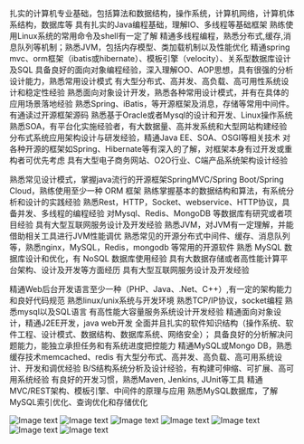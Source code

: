 扎实的计算机专业基础，包括算法和数据结构，操作系统，计算机网络，计算机体系结构，数据库等
具有扎实的Java编程基础，理解IO、多线程等基础框架
熟练使用Linux系统的常用命令及shell有一定了解
精通多线程编程，熟悉分布式,缓存,消息队列等机制；熟悉JVM，包括内存模型、类加载机制以及性能优化
精通spring mvc、orm框架（ibatis或hibernate）、模板引擎（velocity）、关系型数据库设计及SQL
具备良好的面向对象编程经验，深入理解OO、AOP思想，具有很强的分析设计能力，熟悉常用设计模式
有大型分布式、高并发、高负载、高可用性系统设计和稳定性经验
熟悉面向对象设计开发，熟悉各种常用设计模式，并有在具体的应用场景落地经验
熟悉Spring、iBatis，等开源框架及消息，存储等常用中间件。 有通读过开源框架源码
熟悉基于Oracle或者Mysql的设计和开发、Linux操作系统
熟悉SOA，有平台化实施经验者，有大数据量、高并发系统和大型网站构建经验
分布式系统应用架构设计与研发经验，精通Java EE、SOA、OSGI等相关技术
对各种开源的框架如Spring、Hibernate等有深入的了解，对框架本身有过开发或重构者可优先考虑
具有大型电子商务网站、O2O行业、C端产品系统架构设计经验



熟悉常见设计模式，掌握java流行的开源框架SpringMVC/Spring Boot/Spring Cloud，熟练使用至少一种 ORM 框架
熟练掌握基本的数据结构和算法，有系统分析和设计的实践经验
熟悉Rest，HTTP，Socket、webservice、HTTP协议，具备并发、多线程的编程经验
对Mysql、Redis、MongoDB 等数据库有研究或者项目经验
具有大型互联网服务设计及开发经验
熟悉JVM，对JVM有一定理解，并能借助相关工具进行JVM性能调优
熟悉常见的开源分布式中间件、缓存、消息队列等，熟悉nginx，MySQL，Redis，mongodb 等常用的开源软件
熟悉 MySQL 数据库设计和优化，有 NoSQL 数据库使用经验
具有大数据存储或者高性能计算平台架构、设计及开发等方面经历
具有大型互联网服务设计及开发经验


精通Web后台开发语言至少一种（PHP、Java、.Net、C++）,有一定的架构能力和良好代码规范
熟悉linux/unix系统与开发环境
熟悉TCP/IP协议，socket编程
熟悉mysql以及SQL语言
有高性能大容量服务系统设计开发经验
精通面向对象设计，精通J2EE开发，java web开发
全面并且扎实的软件知识结构（操作系统、软件工程、设计模式、数据结构、数据库系统、网络安全）；
具备良好的分析解决问题能力，能独立承担任务和有系统进度把控能力
精通MySQL或Mongo DB，熟悉缓存技术memcached、redis
有大型分布式、高并发、高负载、高可用系统设计、开发和调优经验
B/S结构系统分析及设计经验，有构建可伸缩、可扩展、高可用系统经验
有良好的开发习惯，熟悉Maven, Jenkins, JUnit等工具
精通MVC/REST架构、模板引擎、中间件的原理与应用
熟悉MySQL数据库，了解MySQL索引优化、查询优化和存储优化

![Image text](http://i9.taou.com/maimai/p/8118/4560_118_oF1ZF9SknZUKfQ)
![Image text](http://i9.taou.com/maimai/p/8118/4560_118_oF1ZF9SknZUKfQ)
![Image text](http://i9.taou.com/maimai/p/8118/4560_118_oF1ZF9SknZUKfQ)
![Image text](http://i9.taou.com/maimai/p/8118/4560_118_oF1ZF9SknZUKfQ)
![Image text](http://i9.taou.com/maimai/p/8118/4560_118_oF1ZF9SknZUKfQ)
![Image text](http://i9.taou.com/maimai/p/8118/4560_118_oF1ZF9SknZUKfQ)
![Image text](http://i9.taou.com/maimai/p/8118/4560_118_oF1ZF9SknZUKfQ)
